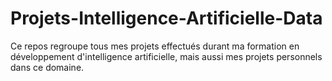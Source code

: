 # Projets-Intelligence-Artificielle-Data
Ce repos regroupe tous mes projets effectués durant ma formation en développement d'intelligence artificielle, mais aussi mes projets personnels dans ce domaine.
